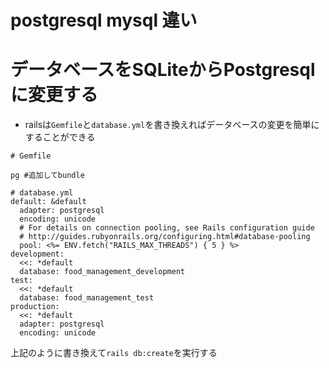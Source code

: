 # postgresql mysql 違い

# データベースをSQLiteからPostgresqlに変更する
- railsは`Gemfile`と`database.yml`を書き換えればデータベースの変更を簡単にすることができる
```
# Gemfile

pg #追加してbundle

```

```
# database.yml
default: &default
  adapter: postgresql
  encoding: unicode
  # For details on connection pooling, see Rails configuration guide
  # http://guides.rubyonrails.org/configuring.html#database-pooling
  pool: <%= ENV.fetch("RAILS_MAX_THREADS") { 5 } %>
development:
  <<: *default
  database: food_management_development
test:
  <<: *default
  database: food_management_test
production:
  <<: *default
  adapter: postgresql
  encoding: unicode
```
上記のように書き換えて`rails db:create`を実行する
